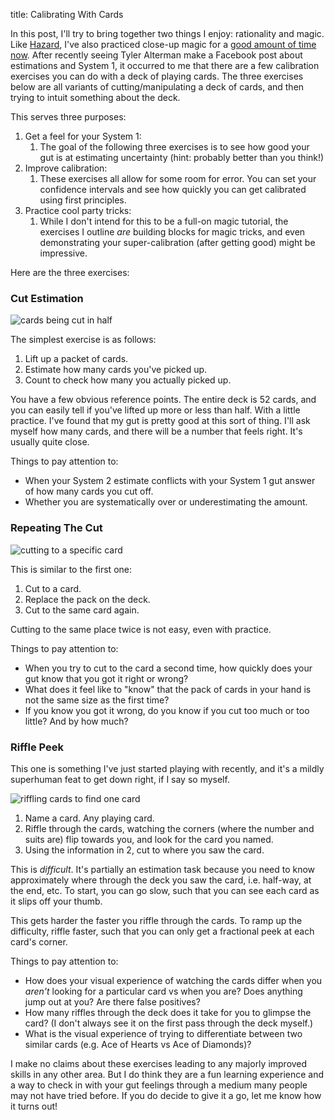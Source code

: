 title: Calibrating With Cards

In this post, I'll try to bring together two things I enjoy: rationality and magic. Like [Hazard](https://www.lesswrong.com/posts/ctBCPaD3yYimEHXPu/magic-is-dead-give-me-attention), I've also practiced close-up magic for a [good amount of time now](https://www.youtube.com/watch?v=JfmIY5RG8gQ). After recently seeing Tyler Alterman make a Facebook post about estimations and System 1, it occurred to me that there are a few calibration exercises you can do with a deck of playing cards. The three exercises below are all variants of cutting/manipulating a deck of cards, and then trying to intuit something about the deck. 

This serves three purposes:

1. Get a feel for your System 1:
	1. The goal of the following three exercises is to see how good your gut is at estimating uncertainty (hint: probably better than you think!)
2. Improve calibration:
	1. These exercises all allow for some room for error. You can set your confidence intervals and see how quickly you can get calibrated using first principles.
3. Practice cool party tricks:
	1. While I don't intend for this to be a full-on magic tutorial, the exercises I outline *are* building blocks for magic tricks, and even demonstrating your super-calibration (after getting good) might be impressive.

Here are the three exercises:

### Cut Estimation

![cards being cut in half](../images/cards-1.jpg)

The simplest exercise is as follows:

1. Lift up a packet of cards.
2. Estimate how many cards you've picked up.
3. Count to check how many you actually picked up.

You have a few obvious reference points. The entire deck is 52 cards, and you can easily tell if you've lifted up more or less than half. With a little practice. I've found that my gut is pretty good at this sort of thing. I'll ask myself how many cards, and there will be a number that feels right. It's usually quite close.

Things to pay attention to:

* When your System 2 estimate conflicts with your System 1 gut answer of how many cards you cut off.
* Whether you are systematically over or underestimating the amount.

### Repeating The Cut
![cutting to a specific card](../images/cards-2.jpg)

This is similar to the first one:

1. Cut to a card.
2. Replace the pack on the deck.
3. Cut to the same card again.

Cutting to the same place twice is not easy, even with practice. 

Things to pay attention to:

* When you try to cut to the card a second time, how quickly does your gut know that you got it right or wrong? 
* What does it feel like to "know" that the pack of cards in your hand is not the same size as the first time?
* If you know you got it wrong, do you know if you cut too much or too little? And by how much?

### Riffle Peek

This one is something I've just started playing with recently, and it's a mildly superhuman feat to get down right, if I say so myself.

![riffling cards to find one card](../images/cards-3.jpg)

1. Name a card. Any playing card.
2. Riffle through the cards, watching the corners (where the number and suits are) flip towards you, and look for the card you named.
3. Using the information in 2, cut to where you saw the card.

This is *difficult*. It's partially an estimation task because you need to know approximately where through the deck you saw the card, i.e. half-way, at the end, etc. To start, you can go slow, such that you can see each card as it slips off your thumb. 

This gets harder the faster you riffle through the cards. To ramp up the difficulty, riffle faster, such that you can only get a fractional peek at each card's corner. 

Things to pay attention to:

* How does your visual experience of watching the cards differ when you *aren't* looking for a particular card vs when you are? Does anything jump out at you? Are there false positives?
* How many riffles through the deck does it take for you to glimpse the card? (I don't always see it on the first pass through the deck myself.) 
* What is the visual experience of trying to differentiate between two similar cards (e.g. Ace of Hearts vs Ace of Diamonds)?

I make no claims about these exercises leading to any majorly improved skills in any other area. But I do think they are a fun learning experience and a way to check in with your gut feelings through a medium many people may not have tried before. If you do decide to give it a go, let me know how it turns out!